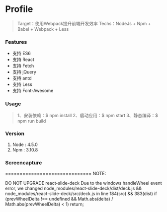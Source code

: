 # Profile
> Target：使用Webpack提升前端开发效率
> Techs：NodeJs + Npm + Babel + Webpack + Less

### Features
* 支持 ES6
* 支持 React
* 支持 Fetch
* 支持 jQuery
* 支持 antd
* 支持 Less
* 支持 Font-Awesome

### Usage
> 1、安装依赖：$ npm install
> 2、启动应用：$ npm start
> 3、静态编译：$ npm run build

### Version
1. Node : 4.5.0
2. Npm  : 3.10.8

### Screencapture

==============================
NOTE:

DO NOT UPGRADE react-slide-deck
Due to the windows handleWheel event error,
we changed node_modules/react-slide-deck/dist/deck.js && node_modules/react-slide-deck/src/deck.js
in line 184(src) && 383(dist)
if (prevWheelDelta !== undefined && Math.abs(delta) / Math.abs(prevWheelDelta) < 1) return;

